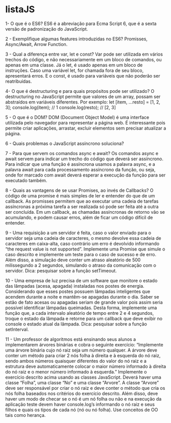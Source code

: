 # listaJS

1- O que é o ES6?
ES6 é a abreviação para Ecma Script 6, que é a sexta versão de padronização do JavaScript. 

2 - Exemplifique algumas features introduzidas no ES6?
    Promisses, Async/Await, Arrow Function.

3 - Qual a diferença entre var, let e const?
Var pode ser utilizada em vários trechos do código, e não necessariamente em um bloco de comandos, ou apenas em uma classe. Já o let, é usado apenas em um bloco de instruções. Caso uma variável let, for chamada fora de seu bloco, apresentará erros. E o const, é usado para variáveis que não poderão ser reatribuídas. 

4- O que é destructuring e para quais propósitos pode ser utilizado?
O destructuring no JavaScript permite que valores de um array, possam ser abstraídos em variáveis diferentes. Por exemplo:
let [item, ...resto] = [1, 2, 3];
console.log(item); // 1
console.log(resto); // [2, 3]

5 - O que é o DOM?
DOM (Document Object Model) é uma interface utilizada pelo navegador para representar a página web. É interessante pois permite criar aplicações, arrastar, excluir elementos sem precisar atualizar a página.

6 - Quais problemas o JavaScript assíncrono soluciona?

7 - Para que servem os comandos async e await?
Os comandos async e await servem para indicar um trecho do código que deverá ser assíncrono. Para indicar que uma função é assíncrona usamos a palavra async, e a palavra await para cada processamento assíncrono da função, ou seja, onde for marcado com await deverá esperar a execução da função para ser executado também.

8 - Quais as vantagens de se usar Promises, ao invés de Callbacks?
O código de uma promise é mais simples de ler e entender do que de um callback. As promisses permitem que ao executar uma cadeia de tarefas assíncronas a próxima tarefa a ser realizada só pode ser feita até a outra ser concluída. Em um callback, as chamadas assíncronas de retorno vão se acumulando, e podem causar erros, além de ficar um código difícil de entender. 

9 - Uma requisição a um servidor é feita, caso o valor enviado para o servidor seja uma cadeia de caracteres, o mesmo devolve essa cadeia de caracteres em caixa-alta, caso contrário um erro é devolvido informando “the request value is not supported”. Implemente uma Promise que simule o caso descrito e implemente um teste para o caso de sucesso e de erro. Além disso, a simulação deve conter um atraso aleatório de 500 milissegundo a 2 segundos, simulando o atraso da comunicação com o servidor. Dica: pesquisar sobre a função setTimeout.

10 - Uma empresa de luz precisa de um software que monitore o estado das lâmpadas (acesa, apagada) instaladas nos postes de energia. Considerando que  esses postes possuem lâmpadas inteligentes que acendem durante a noite e mantêm-se apagadas durante o dia. Saber se estão de fato acesas ou apagadas seriam de grande valor pois assim seria possível identificar lâmpadas queimadas. Desta forma, implemente uma função que, a cada intervalo aleatório de tempo entre 2 e 4 segundos, troque o estado da lâmpada e retorne para um callback que deve exibir no console o estado atual da lâmpada. Dica: pesquisar sobre a função setInterval.

11 - Um professor de algoritmos está ensinando seus alunos a implementarem árvores binárias e cobra o seguinte exercício: “Implemente uma árvore binária cujo nó raiz seja um número qualquer. A árvore deve conter um método para criar 2 nós folha à direita e à esquerda do nó raiz, sendo ambos números quaisquer diferentes do valor do nó raiz e a estrutura deve automaticamente colocar o maior número informado à direita do nó raiz e o menor número informado à esquerda.” Implemente o exercício descrito acima usando as classes JavaScript. Deverá haver uma classe “Folha”, uma classe “No” e uma classe “Arvore”. A classe “Arvore” deve ser responsável por criar o nó raiz e deve conter o método que cria os nós folha baseados nos critérios do exercício descrito. Além disso, deve haver um modo de checar se o nó é um nó folha ou não e na execução da aplicação teste devem haver console.log’s informando o nó raiz e seus filhos e quais os tipos de cada nó (nó ou nó folha). Use conceitos de OO tais como herança.
